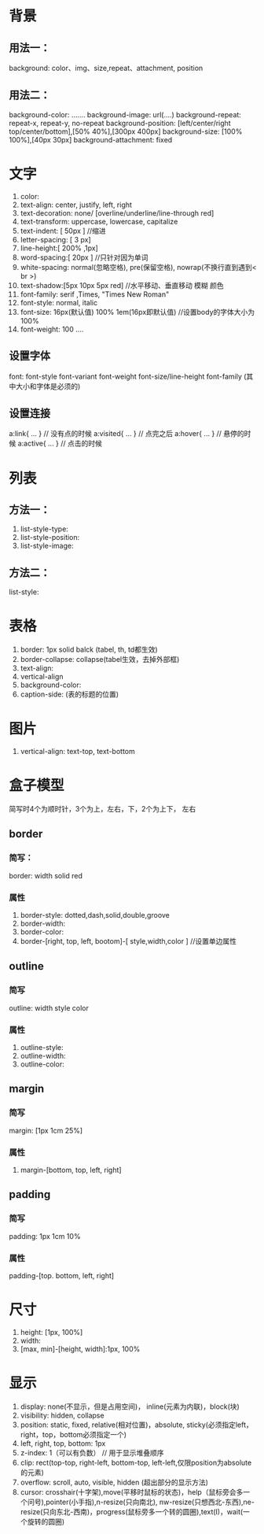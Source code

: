 # 背景
## 用法一：
   background: color、img、size,repeat、attachment, position
## 用法二：
   background-color: .......
   background-image: url(....)
   background-repeat: repeat-x, repeat-y, no-repeat
   background-position: [left/center/right top/center/bottom],[50% 40%],[300px 400px]
   background-size: [100% 100%],[40px 30px]
   background-attachment: fixed

# 文字
1. color:
2. text-align: center, justify, left, right
3. text-decoration: none/ [overline/underline/line-through red]            
4. text-transform: uppercase, lowercase, capitalize
5. text-indent: [ 50px ]                               //缩进
6. letter-spacing: [ 3 px]
7. line-height:[ 200% ,1px]
8. word-spacing:[ 20px ] //只针对因为单词
9. white-spacing: normal(忽略空格), pre(保留空格), nowrap(不换行直到遇到< br >)
10. text-shadow:[5px 10px 5px red]  //水平移动、垂直移动 模糊 颜色
11. font-family: serif ,Times, "Times New Roman"
12. font-style: normal, italic
13. font-size: 16px(默认值) 100% 1em(16px即默认值) //设置body的字体大小为100%
14. font-weight: 100 .... 
## 设置字体
font: font-style font-variant font-weight font-size/line-height font-family (其中大小和字体是必须的)
## 设置连接
a:link{ ... }      // 没有点的时候
a:visited{ ... }   // 点完之后
a:hover{ ... }     // 悬停的时候
a:active{ ... }    // 点击的时候

# 列表
## 方法一：
1. list-style-type: 
2. list-style-position:
3. list-style-image:

## 方法二：
list-style: 

# 表格
1. border: 1px solid balck (tabel, th, td都生效)
2. border-collapse: collapse(tabel生效，去掉外部框)
3. text-align:
4. vertical-align
5. background-color: 
6. caption-side: (表的标题的位置)

# 图片
1. vertical-align: text-top, text-bottom              

# 盒子模型
简写时4个为顺时针，3个为上，左右，下，2个为上下， 左右
## border
### 简写：
border: width solid red
### 属性
1. border-style: dotted,dash,solid,double,groove
2. border-width:
3. border-color:
4. border-[right, top, left, bootom]-[ style,width,color ]  //设置单边属性
## outline
### 简写
outline: width style color

### 属性
1. outline-style:
2. outline-width:
3. outline-color:

## margin
### 简写
margin: [1px 1cm 25%]

### 属性
1. margin-[bottom, top, left, right]

## padding
### 简写
padding: 1px 1cm 10%
### 属性
padding-[top. bottom, left, right]

# 尺寸
1. height: [1px, 100%]
2. width: 
3. [max, min]-[height, width]:1px, 100%

# 显示
1. display: none(不显示，但是占用空间)， inline(元素为内联)，block(块)
2. visibility: hidden, collapse
3. position: static, fixed, relative(相对位置)，absolute, sticky(必须指定left，right，top，bottom必须指定一个)
4. left, right, top, bottom: 1px
5. z-index: 1（可以有负数） // 用于显示堆叠顺序
6. clip: rect(top-top, right-left, bottom-top, left-left,仅限position为absolute的元素)
7. overflow: scroll, auto, visible, hidden   (超出部分的显示方法)
8. cursor: crosshair(十字架),move(平移时鼠标的状态)，help（鼠标旁会多一个问号),pointer(小手指),n-resize(只向南北), nw-resize(只想西北-东西),ne-resize(只向东北-西南)，progress(鼠标旁多一个转的圆圈),text(I)，wait(一个旋转的圆圈)